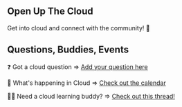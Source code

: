 
## Open Up The Cloud

Get into cloud and connect with the community! 🚀

## Questions, Buddies, Events

❓ Got a cloud question =>  [Add your question here](https://github.com/openupthecloud/cloud-questions/issues/1)

📆 What's happening in Cloud =>  [Check out the calendar](https://github.com/openupthecloud/cloud-questions/issues/3)

🙋‍♀️ Need a cloud learning buddy? => [Check out this thread!](https://github.com/openupthecloud/cloud-questions/issues/2)
